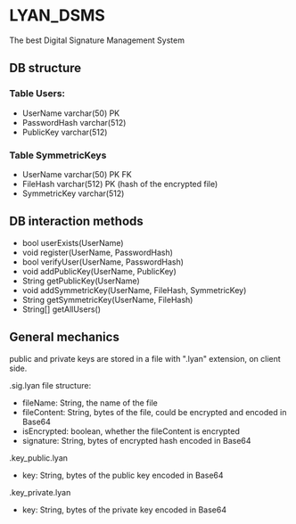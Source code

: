 # LYAN_DSMS
The best Digital Signature Management System

## DB structure

### Table Users:
- UserName varchar(50) PK
- PasswordHash varchar(512)
- PublicKey varchar(512)

### Table SymmetricKeys
- UserName varchar(50) PK FK
- FileHash varchar(512) PK (hash of the encrypted file)
- SymmetricKey varchar(512)

## DB interaction methods
- bool userExists(UserName)
- void register(UserName, PasswordHash)
- bool verifyUser(UserName, PasswordHash)
- void addPublicKey(UserName, PublicKey)
- String getPublicKey(UserName)
- void addSymmetricKey(UserName, FileHash, SymmetricKey)
- String getSymmetricKey(UserName, FileHash)
- String[] getAllUsers()

## General mechanics
public and private keys are stored in a file with ".lyan" extension, on client side.

.sig.lyan file structure:

- fileName: String, the name of the file
- fileContent: String, bytes of the file, could be encrypted and encoded in Base64
- isEncrypted: boolean, whether the fileContent is encrypted
- signature: String, bytes of encrypted hash encoded in Base64

.key_public.lyan

- key: String, bytes of the public key encoded in Base64

.key_private.lyan

- key: String, bytes of the private key encoded in Base64

